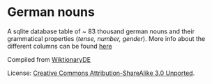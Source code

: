 # German nouns
A sqlite database table of ~ 83 thousand german nouns and their grammatical properties (*tense, number, gender*).
More info about the different columns can be found [here](https://de.wiktionary.org/wiki/Hilfe:Flexionstabellen)

Compiled from [WiktionaryDE](https://de.wiktionary.org)

License: [Creative Commons Attribution-ShareAlike 3.0 Unported](https://creativecommons.org/licenses/by-sa/3.0/deed.en).
